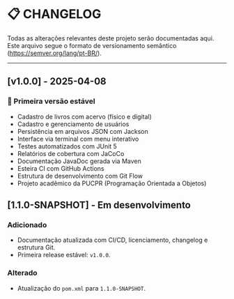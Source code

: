 # 📋 CHANGELOG

Todas as alterações relevantes deste projeto serão documentadas aqui.
Este arquivo segue o formato de versionamento semântico (https://semver.org/lang/pt-BR/).

---

## [v1.0.0] - 2025-04-08
### 🚀 Primeira versão estável

- Cadastro de livros com acervo (físico e digital)
- Cadastro e gerenciamento de usuários
- Persistência em arquivos JSON com Jackson
- Interface via terminal com menu interativo
- Testes automatizados com JUnit 5
- Relatórios de cobertura com JaCoCo
- Documentação JavaDoc gerada via Maven
- Esteira CI com GitHub Actions
- Estrutura de desenvolvimento com Git Flow
- Projeto acadêmico da PUCPR (Programação Orientada a Objetos)

## [1.1.0-SNAPSHOT] - Em desenvolvimento

### Adicionado
- Documentação atualizada com CI/CD, licenciamento, changelog e estrutura Git.
- Primeira release estável: `v1.0.0`.

### Alterado
- Atualização do `pom.xml` para `1.1.0-SNAPSHOT`.
